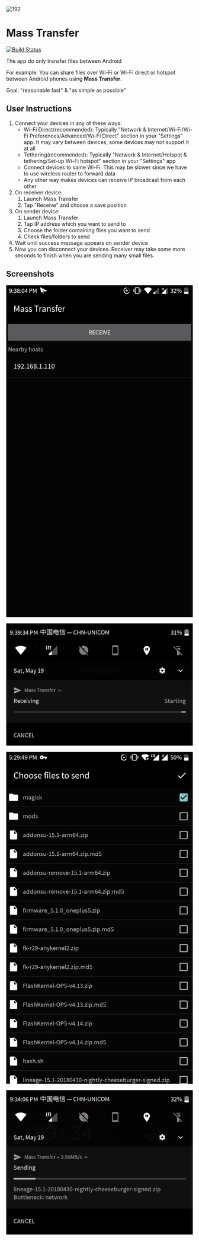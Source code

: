 ![192](https://user-images.githubusercontent.com/34313493/40533929-1639bfda-6026-11e8-8db1-159f25b79e41.png)

# Mass Transfer

[![Build Status](https://travis-ci.org/hexian000/MassTransfer.svg?branch=master)](https://travis-ci.org/hexian000/MassTransfer)

The app do only transfer files between Android

For example: You can share files over Wi-Fi or Wi-Fi direct or hotspot between Android phones using **Mass Transfer**.

Goal: "reasonable fast" & "as simple as possible"

## User Instructions

1. Connect your devices in any of these ways:
    - Wi-Fi Direct(recommended): Typically "Network & Internet/Wi-Fi/Wi-Fi Preferences/Advanced/Wi-Fi Direct" section in your "Settings" app. It may vary between devices, some devices may not support it at all
    - Tethering(recommended): Typically "Network & Internet/Hotspot & tethering/Set-up Wi-Fi hotspot" section in your "Settings" app
    - Connect devices to same Wi-Fi. This may be slower since we have to use wireless router to forward data
    - Any other way makes devices can receive IP broadcast from each other
2. On receiver device:
    1. Launch Mass Transfer
    2. Tap "Receive" and choose a save position
3. On sender device:
    1. Launch Mass Transfer
    2. Tap IP address which you want to send to
    3. Choose the folder containing files you want to send
    4. Check files/folders to send
4. Wait until success message appears on sender device
5. Now you can disconnect your devices. Receiver may take some more seconds to finish when you are sending many small files. 

## Screenshots

![screenshot0](screenshots/screenshot0.png)

![screenshot1](screenshots/screenshot1.png)

![screenshot2](screenshots/screenshot2.png)

![screenshot3](screenshots/screenshot3.png)
